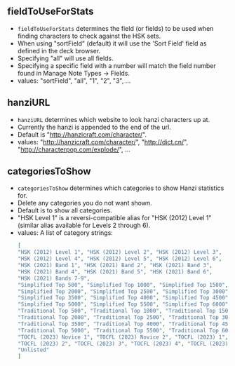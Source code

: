 ## fieldToUseForStats

* ``fieldToUseForStats`` determines the field (or fields) to be used when finding characters to check against the HSK sets. 
* When using "sortField" (default) it will use the 'Sort Field' field as defined in the deck browser.  
* Specifying "all" will use all fields.  
* Specifying a specific field with a number will match the field number found in Manage Note Types -> Fields.  
* values: "sortField", "all", "1", "2", "3", ...

## hanziURL

* ``hanziURL`` determines which website to look hanzi characters up at.  
* Currently the hanzi is appended to the end of the url.  
* Default is "http://hanzicraft.com/character/".  
* values: "http://hanzicraft.com/character/", "http://dict.cn/", "http://characterpop.com/explode/", ...

## categoriesToShow

* ``categoriesToShow`` determines which categories to show Hanzi statistics for.  
* Delete any categories you do not want shown.  
* Default is to show all categories.
* "HSK Level 1" is a reversi-compatible alias for "HSK (2012) Level 1" (similar alias available for Levels 2 through 6).
* values: A list of category strings:
  ```json
  [
  "HSK (2012) Level 1", "HSK (2012) Level 2", "HSK (2012) Level 3",
  "HSK (2012) Level 4", "HSK (2012) Level 5", "HSK (2012) Level 6",
  "HSK (2021) Band 1", "HSK (2021) Band 2", "HSK (2021) Band 3",
  "HSK (2021) Band 4", "HSK (2021) Band 5", "HSK (2021) Band 6",
  "HSK (2021) Bands 7-9",
  "Simplified Top 500", "Simplified Top 1000", "Simplified Top 1500", 
  "Simplified Top 2000", "Simplified Top 2500", "Simplified Top 3000", 
  "Simplified Top 3500", "Simplified Top 4000", "Simplified Top 4500", 
  "Simplified Top 5000", "Simplified Top 5500", "Simplified Top 6000", 
  "Traditional Top 500", "Traditional Top 1000", "Traditional Top 1500", 
  "Traditional Top 2000", "Traditional Top 2500", "Traditional Top 3000", 
  "Traditional Top 3500", "Traditional Top 4000", "Traditional Top 4500", 
  "Traditional Top 5000", "Traditional Top 5500", "Traditional Top 6000",
  "TOCFL (2023) Novice 1", "TOCFL (2023) Novice 2", "TOCFL (2023) 1",
  "TOCFL (2023) 2", "TOCFL (2023) 3", "TOCFL (2023) 4", "TOCFL (2023) 5",
  "Unlisted"
  ]
  ```
